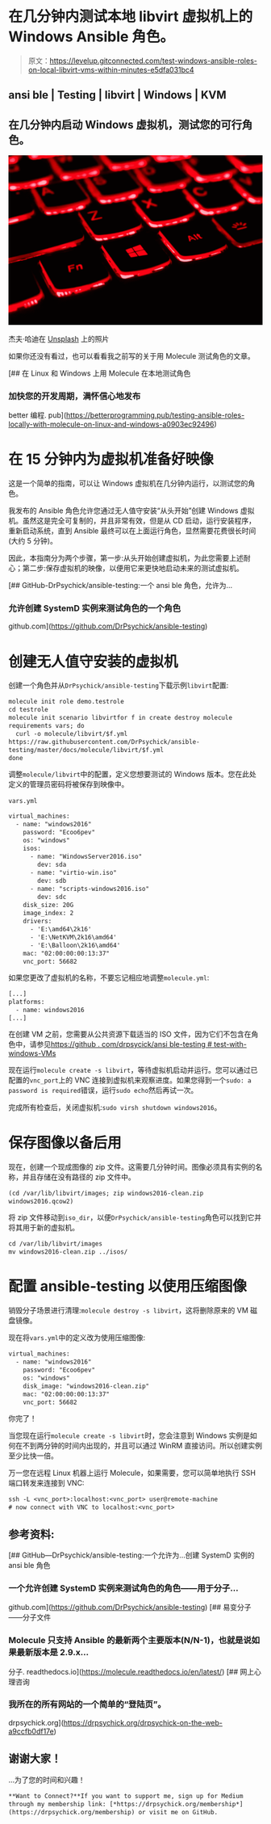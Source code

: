 # 在几分钟内测试本地 libvirt 虚拟机上的 Windows Ansible 角色。

> 原文：<https://levelup.gitconnected.com/test-windows-ansible-roles-on-local-libvirt-vms-within-minutes-e5dfa031bc4>

## ansi ble | Testing | libvirt | Windows | KVM

## 在几分钟内启动 Windows 虚拟机，测试您的可行角色。

![](img/7ea69655f20529e00b44bbbf3a21945d.png)

杰夫·哈迪在 [Unsplash](https://unsplash.com/s/photos/windows-computer?utm_source=unsplash&utm_medium=referral&utm_content=creditCopyText) 上的照片

如果你还没有看过，也可以看看我之前写的关于用 Molecule 测试角色的文章。

[](https://betterprogramming.pub/testing-ansible-roles-locally-with-molecule-on-linux-and-windows-a0903ec92496) [## 在 Linux 和 Windows 上用 Molecule 在本地测试角色

### 加快您的开发周期，满怀信心地发布

better 编程. pub](https://betterprogramming.pub/testing-ansible-roles-locally-with-molecule-on-linux-and-windows-a0903ec92496) 

# 在 15 分钟内为虚拟机准备好映像

这是一个简单的指南，可以让 Windows 虚拟机在几分钟内运行，以测试您的角色。

我发布的 Ansible 角色允许您通过无人值守安装“从头开始”创建 Windows 虚拟机。虽然这是完全可复制的，并且非常有效，但是从 CD 启动，运行安装程序，重新启动系统，直到 Ansible 最终可以在上面运行角色，显然需要花费很长时间(大约 5 分钟)。

因此，本指南分为两个步骤，第一步:从头开始创建虚拟机，为此您需要上述耐心；第二步:保存虚拟机的映像，以便用它来更快地启动未来的测试虚拟机。

[](https://github.com/DrPsychick/ansible-testing) [## GitHub-DrPsychick/ansible-testing:一个 ansi ble 角色，允许为…

### 允许创建 SystemD 实例来测试角色的一个角色

github.com](https://github.com/DrPsychick/ansible-testing) 

# 创建无人值守安装的虚拟机

创建一个角色并从`DrPsychick/ansible-testing`下载示例`libvirt`配置:

```
molecule init role demo.testrole
cd testrole
molecule init scenario libvirtfor f in create destroy molecule requirements vars; do
  curl -o molecule/libvirt/$f.yml https://raw.githubusercontent.com/DrPsychick/ansible-testing/master/docs/molecule/libvirt/$f.yml
done
```

调整`molecule/libvirt`中的配置，定义您想要测试的 Windows 版本。您在此处定义的管理员密码将被保存到映像中。

`vars.yml`

```
virtual_machines:
  - name: "windows2016"
    password: "Ecoo6pev"
    os: "windows"
    isos:
      - name: "WindowsServer2016.iso"
        dev: sda
      - name: "virtio-win.iso"
        dev: sdb
      - name: "scripts-windows2016.iso"
        dev: sdc
    disk_size: 20G
    image_index: 2
    drivers:
      - 'E:\amd64\2k16'
      - 'E:\NetKVM\2k16\amd64'
      - 'E:\Balloon\2k16\amd64'
    mac: "02:00:00:00:13:37"
    vnc_port: 56682
```

如果您更改了虚拟机的名称，不要忘记相应地调整`molecule.yml`:

```
[...]
platforms:
  - name: windows2016
[...]
```

在创建 VM 之前，您需要从公共资源下载适当的 ISO 文件，因为它们不包含在角色中，请参见[https://github . com/drpsycick/ansi ble-testing # test-with-windows-VMs](https://github.com/DrPsychick/ansible-testing#test-with-windows-vms)

现在运行`molecule create -s libvirt`，等待虚拟机启动并运行。您可以通过已配置的`vnc_port`上的 VNC 连接到虚拟机来观察进度。如果您得到一个`sudo: a password is required`错误，运行`sudo echo`然后再试一次。

完成所有检查后，关闭虚拟机:`sudo virsh shutdown windows2016`。

# 保存图像以备后用

现在，创建一个现成图像的 zip 文件。这需要几分钟时间。图像必须具有实例的名称，并且存储在没有路径的 zip 文件中。

```
(cd /var/lib/libvirt/images; zip windows2016-clean.zip windows2016.qcow2)
```

将 zip 文件移动到`iso_dir`，以便`DrPsychick/ansible-testing`角色可以找到它并将其用于新的虚拟机。

```
cd /var/lib/libvirt/images
mv windows2016-clean.zip ../isos/
```

# 配置 ansible-testing 以使用压缩图像

销毁分子场景进行清理:`molecule destroy -s libvirt`，这将删除原来的 VM 磁盘镜像。

现在将`vars.yml`中的定义改为使用压缩图像:

```
virtual_machines:
  - name: "windows2016"
    password: "Ecoo6pev"
    os: "windows"
    disk_image: "windows2016-clean.zip"
    mac: "02:00:00:00:13:37"
    vnc_port: 56682
```

你完了！

当您现在运行`molecule create -s libvirt`时，您会注意到 Windows 实例是如何在不到两分钟的时间内出现的，并且可以通过 WinRM 直接访问。所以创建实例至少比快一倍。

万一您在远程 Linux 机器上运行 Molecule，如果需要，您可以简单地执行 SSH 端口转发来连接到 VNC:

```
ssh -L <vnc_port>:localhost:<vnc_port> user@remote-machine
# now connect with VNC to localhost:<vnc_port>
```

## 参考资料:

[](https://github.com/DrPsychick/ansible-testing) [## GitHub—DrPsychick/ansible-testing:一个允许为…创建 SystemD 实例的 ansi ble 角色

### 一个允许创建 SystemD 实例来测试角色的角色——用于分子…

github.com](https://github.com/DrPsychick/ansible-testing) [](https://molecule.readthedocs.io/en/latest/) [## 易变分子——分子文件

### Molecule 只支持 Ansible 的最新两个主要版本(N/N-1)，也就是说如果最新版本是 2.9.x…

分子. readthedocs.io](https://molecule.readthedocs.io/en/latest/) [](https://drpsychick.org/drpsychick-on-the-web-a9ccfb0df17e) [## 网上心理咨询

### 我所在的所有网站的一个简单的“登陆页”。

drpsychick.org](https://drpsychick.org/drpsychick-on-the-web-a9ccfb0df17e) 

## 谢谢大家！

…为了您的时间和兴趣！

```
**Want to Connect?**If you want to support me, sign up for Medium through my membership link: [*https://drpsychick.org/membership*](https://drpsychick.org/membership) or visit me on GitHub.
```